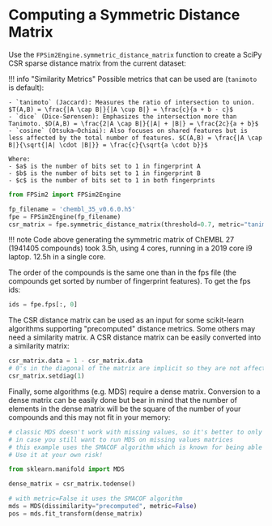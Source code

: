 # Computing a Symmetric Distance Matrix


Use the `FPSim2Engine.symmetric_distance_matrix` function to create a SciPy CSR sparse distance matrix from the current dataset:

!!! info "Similarity Metrics"
    Possible metrics that can be used are (`tanimoto` is default):

    - `tanimoto` (Jaccard): Measures the ratio of intersection to union. $T(A,B) = \frac{|A \cap B|}{|A \cup B|} = \frac{c}{a + b - c}$
    - `dice` (Dice-Sørensen): Emphasizes the intersection more than Tanimoto. $D(A,B) = \frac{2|A \cap B|}{|A| + |B|} = \frac{2c}{a + b}$
    - `cosine` (Otsuka–Ochiai): Also focuses on shared features but is less affected by the total number of features. $C(A,B) = \frac{|A \cap B|}{\sqrt{|A| \cdot |B|}} = \frac{c}{\sqrt{a \cdot b}}$

    Where:
    - $a$ is the number of bits set to 1 in fingerprint A
    - $b$ is the number of bits set to 1 in fingerprint B
    - $c$ is the number of bits set to 1 in both fingerprints


```python
from FPSim2 import FPSim2Engine

fp_filename = 'chembl_35_v0.6.0.h5'
fpe = FPSim2Engine(fp_filename)
csr_matrix = fpe.symmetric_distance_matrix(threshold=0.7, metric="tanimoto", n_workers=4)
```

!!! note
    Code above generating the symmetric matrix of ChEMBL 27 (1941405 compounds) took 3.5h, using 4 cores, running in a 2019 core i9 laptop. 12.5h in a single core.

The order of the compounds is the same one than in the fps file (the compounds get sorted by number of fingerprint features). To get the fps ids:

```python
ids = fpe.fps[:, 0]
```

The CSR distance matrix can be used as an input for some scikit-learn algorithms supporting "precomputed" distance metrics. Some others may need a similarity matrix. A CSR distance matrix can be easily converted into a similarity matrix:

```python
csr_matrix.data = 1 - csr_matrix.data
# 0's in the diagonal of the matrix are implicit so they are not affected by the instruction above
csr_matrix.setdiag(1)
```

Finally, some algorithms (e.g. MDS) require a dense matrix. Conversion to a dense matrix can be easily done but bear in mind that the number of elements in the dense matrix will be the square of the number of your compounds and this may not fit in your memory:

```python
# classic MDS doesn't work with missing values, so it's better to only use it with threshold 0.0
# in case you still want to run MDS on missing values matrices
# this example uses the SMACOF algorithm which is known for being able to deal with missing data. 
# Use it at your own risk!

from sklearn.manifold import MDS

dense_matrix = csr_matrix.todense()

# with metric=False it uses the SMACOF algorithm
mds = MDS(dissimilarity="precomputed", metric=False)
pos = mds.fit_transform(dense_matrix)
```
